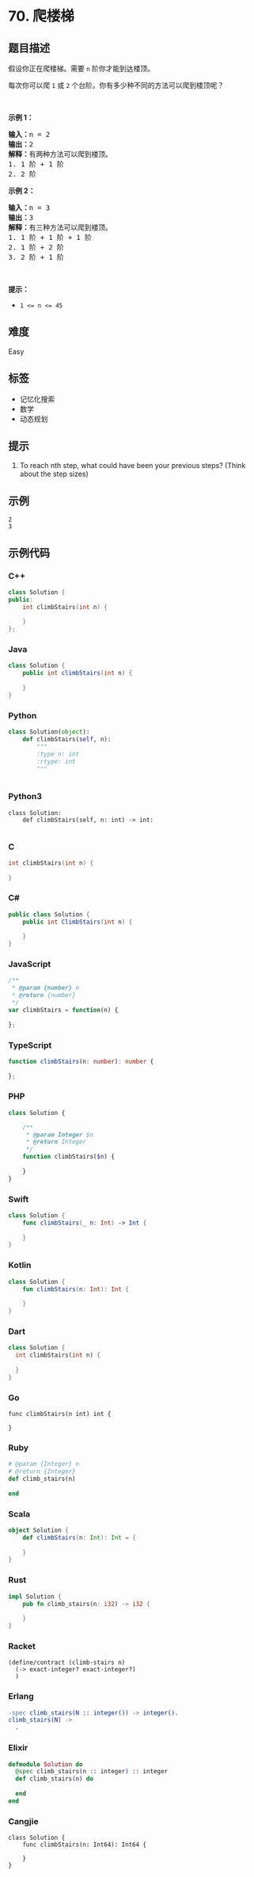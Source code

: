 # 70. 爬楼梯

## 题目描述

<p>假设你正在爬楼梯。需要 <code>n</code>&nbsp;阶你才能到达楼顶。</p>

<p>每次你可以爬 <code>1</code> 或 <code>2</code> 个台阶。你有多少种不同的方法可以爬到楼顶呢？</p>

<p>&nbsp;</p>

<p><strong>示例 1：</strong></p>

<pre>
<strong>输入：</strong>n = 2
<strong>输出：</strong>2
<strong>解释：</strong>有两种方法可以爬到楼顶。
1. 1 阶 + 1 阶
2. 2 阶</pre>

<p><strong>示例 2：</strong></p>

<pre>
<strong>输入：</strong>n = 3
<strong>输出：</strong>3
<strong>解释：</strong>有三种方法可以爬到楼顶。
1. 1 阶 + 1 阶 + 1 阶
2. 1 阶 + 2 阶
3. 2 阶 + 1 阶
</pre>

<p>&nbsp;</p>

<p><strong>提示：</strong></p>

<ul>
	<li><code>1 &lt;= n &lt;= 45</code></li>
</ul>


## 难度

Easy

## 标签

- 记忆化搜索
- 数学
- 动态规划

## 提示

1. To reach nth step, what could have been your previous steps? (Think about the step sizes)

## 示例

```
2
3
```

## 示例代码

### C++

```cpp
class Solution {
public:
    int climbStairs(int n) {
        
    }
};
```

### Java

```java
class Solution {
    public int climbStairs(int n) {
        
    }
}
```

### Python

```python
class Solution(object):
    def climbStairs(self, n):
        """
        :type n: int
        :rtype: int
        """
        
```

### Python3

```python3
class Solution:
    def climbStairs(self, n: int) -> int:
        
```

### C

```c
int climbStairs(int n) {
    
}
```

### C#

```csharp
public class Solution {
    public int ClimbStairs(int n) {
        
    }
}
```

### JavaScript

```javascript
/**
 * @param {number} n
 * @return {number}
 */
var climbStairs = function(n) {
    
};
```

### TypeScript

```typescript
function climbStairs(n: number): number {
    
};
```

### PHP

```php
class Solution {

    /**
     * @param Integer $n
     * @return Integer
     */
    function climbStairs($n) {
        
    }
}
```

### Swift

```swift
class Solution {
    func climbStairs(_ n: Int) -> Int {
        
    }
}
```

### Kotlin

```kotlin
class Solution {
    fun climbStairs(n: Int): Int {
        
    }
}
```

### Dart

```dart
class Solution {
  int climbStairs(int n) {
    
  }
}
```

### Go

```golang
func climbStairs(n int) int {
    
}
```

### Ruby

```ruby
# @param {Integer} n
# @return {Integer}
def climb_stairs(n)
    
end
```

### Scala

```scala
object Solution {
    def climbStairs(n: Int): Int = {
        
    }
}
```

### Rust

```rust
impl Solution {
    pub fn climb_stairs(n: i32) -> i32 {
        
    }
}
```

### Racket

```racket
(define/contract (climb-stairs n)
  (-> exact-integer? exact-integer?)
  )
```

### Erlang

```erlang
-spec climb_stairs(N :: integer()) -> integer().
climb_stairs(N) ->
  .
```

### Elixir

```elixir
defmodule Solution do
  @spec climb_stairs(n :: integer) :: integer
  def climb_stairs(n) do
    
  end
end
```

### Cangjie

```cangjie
class Solution {
    func climbStairs(n: Int64): Int64 {

    }
}
```

